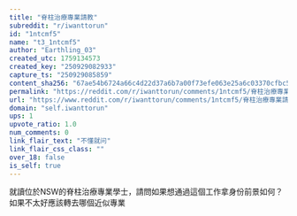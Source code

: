 ```yaml
---
title: "脊柱治療專業請教"
subreddit: "r/iwanttorun"
id: "1ntcmf5"
name: "t3_1ntcmf5"
author: "Earthling_03"
created_utc: 1759134573
created_key: "250929082933"
capture_ts: "250929085859"
content_sha256: "67ae54b6724a66c4d22d37a6b7a00f73efe063e25a6c03370cfbc541e84a3908"
permalink: "https://reddit.com/r/iwanttorun/comments/1ntcmf5/脊柱治療專業請教/"
url: "https://www.reddit.com/r/iwanttorun/comments/1ntcmf5/脊柱治療專業請教/"
domain: "self.iwanttorun"
ups: 1
upvote_ratio: 1.0
num_comments: 0
link_flair_text: "不懂就问"
link_flair_css_class: ""
over_18: false
is_self: true
---
```


就讀位於NSW的脊柱治療專業學士，請問如果想通過這個工作拿身份前景如何？如果不太好應該轉去哪個近似專業

